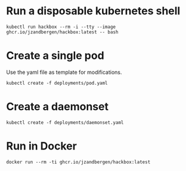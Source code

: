 # Run a disposable kubernetes shell
```
kubectl run hackbox --rm -i --tty --image ghcr.io/jzandbergen/hackbox:latest -- bash
```

# Create a single pod
Use the yaml file as template for modifications.
```
kubectl create -f deployments/pod.yaml
```

# Create a daemonset
```
kubectl create -f deployments/daemonset.yaml
```

# Run in Docker
```
docker run --rm -ti ghcr.io/jzandbergen/hackbox:latest
```
